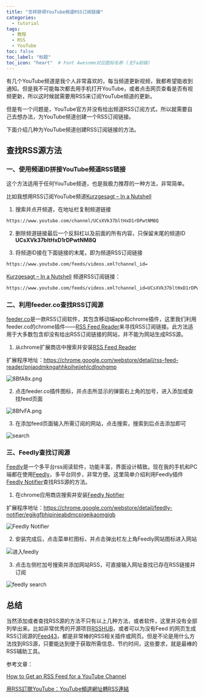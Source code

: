 ```yaml
---
title: "怎样获得YouTube频道RSS订阅链接"
categories:
  - tutorial
tags:
  - 教程
  - RSS
  - YouTube
toc: false
toc_label: "标题"
toc_icon: "heart"  # Font Awesome对应图标名称 (无fa前缀)	
---
```

有几个YouTube频道是我个人非常喜欢的，每当频道更新视频，我都希望能收到通知。但是我不可能每次都去用手机打开YouTube，或者点击网页查看是否有视频更新，所以这时候就需要用RSS来订阅YouTube频道的更新。

但是有一个问题是，YouTube官方并没有给出频道RSS订阅方式，所以就需要自己去想办法，为YouTube频道创建一个RSS订阅链接。

下面介绍几种为YouTube频道创建RSS订阅链接的方法。

## 查找RSS源方法
### 一、使用频道ID拼接YouTube频道RSS链接
这个方法适用于任何YouTube频道，也是我极力推荐的一种方法，非常简单。

比如我想用RSS订阅YouTube频道[Kurzgesagt – In a Nutshell][1] 

 1. 搜索并点开频道，在地址栏复制频道链接
```html
https://www.youtube.com/channel/UCsXVk37bltHxD1rDPwtNM8Q
```
 2. 删除频道链接最后一个反斜杠以及前面的所有内容，只保留末尾的频道ID **UCsXVk37bltHxD1rDPwtNM8Q**

 3. 将频道ID接在下面链接的末尾，即为频道RSS订阅链接
```html
https://www.youtube.com/feeds/videos.xml?channel_id=
```
[Kurzgesagt – In a Nutshell][2] 频道RSS订阅链接：
```html
https://www.youtube.com/feeds/videos.xml?channel_id=UCsXVk37bltHxD1rDPwtNM8Q
```

### 二、利用feeder.co查找RSS订阅源
[feeder.co][3]是一款RSS订阅软件，其包含移动端app和chrome插件，这里我们利用feeder.co的chrome插件——[RSS Feed Reader][4]来寻找RSS订阅链接。此方法适用于大多数包含却没有给出RSS订阅链接的网站，并不能为网站生成RSS源。

 1. 从chrome扩展商店中搜索并安装[RSS Feed Reader][5]
 
 扩展程序地址：<https://chrome.google.com/webstore/detail/rss-feed-reader/pnjaodmkngahhkoihejjehlcdlnohgmp>

![8BfA8x.png](https://s1.ax1x.com/2020/03/18/8BfA8x.png)

 2. 点击feeder.co插件图标，并点击所显示的弹窗右上角的加号，进入添加或查找feed页面
 
![8BfvFA.png](https://s1.ax1x.com/2020/03/18/8BfvFA.png)

 3. 在添加feed页面输入所需订阅的网站，点击搜索，搜索到后点击添加即可
 
![search][6]

### 三、Feedly查找订阅源
[Feedly][7]是一个多平台rss阅读软件，功能丰富，界面设计精致。现在我的手机和PC端都在使用[Feedly][8]，多平台同步，非常方便。这里简单介绍利用Feedly插件[Feedly Notifier][9]查找RSS源的方法。

 1. 在chrome应用商店搜索并安装[Feedly Notifier][10]

扩展程序地址：<https://chrome.google.com/webstore/detail/feedly-notifier/egikgfbhipinieabdmcpigejkaomgjgb>

![Feedly Notifier][11]

 2. 安装完成后，点击菜单栏图标，并点击弹出栏左上角Feedly网站图标进入网站
 
![进入feedly][12]

 3. 点击左侧栏加号搜索并添加网站RSS，可直接输入网址查找已存在RSS链接并订阅

![feedly search][13]

## 总结
当然添加或者查找RSS源的方法不只有以上几种方法，或者软件，这里并没有全部列举出来。比如非常优秀的开源项目[RSSHUB][14]，或者可以为没有Feed 的网页生成RSS订阅源的[Feed43][15]，都是非常棒的RSS相关插件或网页。但是不论是用什么方法找到RSS源，只要能达到便于获取所需信息、节约时间，这些要求，就是最棒的RSS辅助工具。

参考文章：

[How to Get an RSS Feed for a YouTube Channel][16]

[用RSS訂閱YouTube：YouTube頻道網址轉RSS連結][17]


  [1]: https://www.youtube.com/channel/UCsXVk37bltHxD1rDPwtNM8Q
  [2]: https://www.youtube.com/channel/UCsXVk37bltHxD1rDPwtNM8Q
  [3]: https://feeder.co/
  [4]: https://chrome.google.com/webstore/detail/rss-feed-reader/pnjaodmkngahhkoihejjehlcdlnohgmp
  [5]: https://chrome.google.com/webstore/detail/rss-feed-reader/pnjaodmkngahhkoihejjehlcdlnohgmp
  [6]: https://s1.ax1x.com/2020/03/18/8B4SAJ.png
  [7]: https://feedly.com/
  [8]: https://feedly.com/
  [9]: https://chrome.google.com/webstore/detail/feedly-notifier/egikgfbhipinieabdmcpigejkaomgjgb
  [10]: https://chrome.google.com/webstore/detail/feedly-notifier/egikgfbhipinieabdmcpigejkaomgjgb
  [11]: https://s1.ax1x.com/2020/03/18/8DP64s.png
  [12]: https://s1.ax1x.com/2020/03/18/8DFX7D.png
  [13]: https://s1.ax1x.com/2020/03/18/8DCH6f.png
  [14]: https://docs.rsshub.app
  [15]: https://feed43.com/
  [16]: https://danielmiessler.com/blog/rss-feed-youtube-channel/
  [17]: http://blog.pulipuli.info/2017/04/rssyoutubeyoutuberss-get-rss-feed-for.html